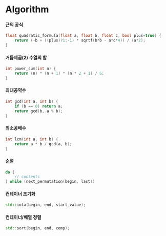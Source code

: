 # Algorithm

#### 근의 공식
```cpp
float quadratic_formula(float a, float b, float c, bool plus=true) {
    return (-b + ((plus)?1:-1) * sqrtf(b*b - a*c*4)) / (a*2);
}
```

#### 거듭제곱(2) 수열의 합
```cpp
int power_sum(int n) {
    return (n) * (n + 1) * (n * 2 + 1) / 6;
}
```

#### 최대공약수
```cpp
int gcd(int a, int b) {
    if (b == 0) return a;
    return gcd(b, a % b);
}
```

#### 최소공배수
```cpp
int lcm(int a, int b) {
    return a * b / gcd(a, b);
}
```

#### 순열
```cpp
do {
    // contents
} while (next_permutation(begin, last))
```

#### 컨테이너 초기화
```cpp
std::iota(begin, end, start_value);
```

#### 컨테이너/배열 정렬
```cpp
std::sort(begin, end, comp);
```

